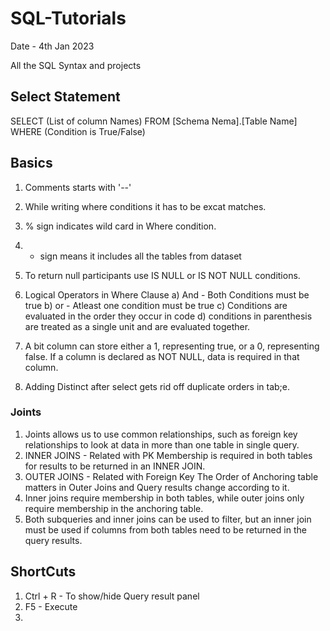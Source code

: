 # SQL-Tutorials 
Date - 4th Jan 2023 

All the SQL Syntax and projects

## Select Statement
SELECT (List of column Names)
FROM [Schema Nema].[Table Name]
WHERE (Condition is True/False)


## Basics
1. Comments starts with '--'
2. While writing where conditions it has to be excat matches.
3.  % sign indicates wild card in Where condition. 
4. * sign means it includes all the tables from dataset
5. To return null participants use IS NULL or IS NOT NULL conditions.
6.  Logical Operators in Where Clause
      a) And - Both Conditions must be true
      b) or  - Atleast one condition must be true
      c) Conditions are evaluated in the order they occur in code
      d) conditions in parenthesis are treated as a single unit and are evaluated together.
     
7. A bit column can store either a 1, representing true, or a 0, representing false. If a column is declared as NOT NULL, data is required in that column.
8. Adding Distinct after select gets rid off duplicate orders in tab;e.

### Joints
1. Joints allows us to use common relationships, such as foreign key relationships to look at data in more than one table in single query.
2. INNER JOINS - Related with PK
      Membership is required in both tables for results to be returned in an INNER JOIN.
3. OUTER JOINS - Related with Foreign Key
      The Order of Anchoring table matters in Outer Joins and Query results change according to it.
4. Inner joins require membership in both tables, while outer joins only require membership in the anchoring table.
5. Both subqueries and inner joins can be used to filter, but an inner join must be used if columns from both tables need to be returned in the query results.



## ShortCuts
1) Ctrl + R - To show/hide Query result panel
2) F5 - Execute
3)

